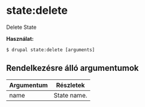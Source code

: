 # state:delete
Delete State

**Használat:**
```
$ drupal state:delete [arguments] 
```

## Rendelkezésre álló argumentumok
Argumentum | Részletek
---------|-------------
name | State name.
